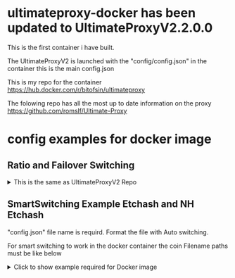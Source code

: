 # ultimateproxy-docker has been updated to UltimateProxyV2.2.0.0
This is the first container i have built. 

The UltimateProxyV2 is launched with the "config/config.json" in the container this is the main config.json


This is my repo for the container https://hub.docker.com/r/bitofsin/ultimateproxy


The folowing repo has all the most up to date information on the proxy https://github.com/romslf/Ultimate-Proxy

# config examples for docker image

## Ratio and Failover Switching
<details>
<summary>This is the same as UltimateProxyV2 Repo</summary>

```javascript
{
  "allowedAddresses": [
    "0.0.0.0"	// This allow every IP to connect to proxy, please remove it before adding only needed IPs
  ],
    "poolList": [
    {
      "address": "us.ethw.herominers.com",
      "port": 1147,
      "ssl": true,	// SSL Pool
      "ratio": 98	// Will mine for 98% of RatioWindowTimeHours before switching
    },
    {
      "address": "us.ethw.herominers.com",
      "port": 1147,
      "ratio": 1,	// Will mine for 1% of RatioWindowTimeHours before switching
      "wallet": "solo:ANOTHER WALLET",	// Will use this wallet instead of global Wallet (Note: "solo:" is used to solo mine on herominers)
      "password": "ANOTHER PASS"	// Will use this password instead of global Password
    },
    {
      "address": "192.168.1.30",
      "port": 8545,
      "node": true,	// Solo mining to node
      "ratio": 1	// Will mine for 1% of RatioWindowTimeHours before switching
    },
    {
      "address": "ethw.2miners.com",	// Will be only used as failover since no ratio is set
      "port": 2020
    }
  ],
  "Protocol": "Stratum", // The mining protocol used (Ethproxy/Stratum/Nicehash)
  "Coin": "ETHW",	// The coin you want to mine
  "Wallet": "YOUR WALLET HERE",	// Your mining wallet
  "Worker": "UltimateProxy",	// Proxy worker name
  "Password": "x",	// Proxy password
  "RatioWindowTimeHours": 1,  // Used for ratio switch strategie, minimum 1H maximum 24H
  "ProxyPort": 4444,	// Proxy port
  "ProxyCert": "",	// Set it if you want your workers to connect to proxy using SSL (See "Docs" folder create a .pfx file)
  "PrintStats": true,	// Display workers/pools stats
  "StatsIntervalSeconds": 60,	// Delay between PrintStats
  "NodeGetWorkIntervalMs": 500,	// Delay between node solo getWork requests
  "PrintJobs": true,	// Print new jobs or not
  "AllowDuplicateWorkerNames": false, // If you use duplicate worker names (workers will be deleted from stats table on disconnection)
  "ForceWorkersReconnect": false // Reconnect workers on switch, NEED to be turned on if you use Stratum/Nicehash protocol and that your miner doesn't support set.extranonce request
}
```

</details>

## SmartSwitching Example Etchash and NH Etchash

"config.json" file name is requird. Format the file with Auto switching. 

For smart switching to work in the docker container the coin Filename paths must be like below

<details>
<summary>Click to show example required for Docker image</summary>

```javascript
{
  "Coins": [
    "ETC",
    "NH Etchash"
  ],
  "Mode": "PROFIT",
  "MinimumTimeSeconds": 900,
  "MinimumDifferencePercent": 1,
  "ConfigList": [
    {
      "Coin": "ETC",
      "FileName": "config/config-ETC.json"
    },
    {
      "Coin": "NH Ethash",
      "FileName": "config/config-NH-Etchash.json"
    }
  ]
}
...

</details>
 